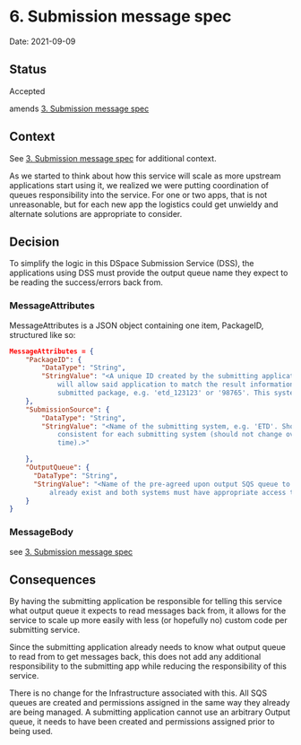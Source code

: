 # 6. Submission message spec

Date: 2021-09-09

## Status

Accepted

amends [3. Submission message spec](0003-submission-message-spec.md)

## Context

See [3. Submission message spec](0003-submission-message-spec.md) for additional context.

As we started to think about how this service will scale as more upstream applications start using it, we realized we
were putting coordination of queues responsibility into the service. For one or two apps, that is not unreasonable, but
for each new app the logistics could get unwieldy and alternate solutions are appropriate to consider.

## Decision

To simplify the logic in this DSpace Submission Service (DSS), the applications using DSS must provide the output queue
name they expect to be reading the success/errors back from.

### MessageAttributes

MessageAttributes is a JSON object containing one item, PackageID, structured
like so:

```json
MessageAttributes = {
    "PackageID": {
        "DataType": "String",
        "StringValue": "<A unique ID created by the submitting application that
            will allow said application to match the result information to each
            submitted package, e.g. 'etd_123123' or '98765'. This system is agnostic about the value of the ID.>"
    },
    "SubmissionSource": {
        "DataType": "String",
        "StringValue": "<Name of the submitting system, e.g. 'ETD'. Should be
            consistent for each submitting system (should not change over
            time).>"

    },
    "OutputQueue": {
      "DataType": "String",
      "StringValue": "<Name of the pre-agreed upon output SQS queue to be used for the submitting system. The queue must
          already exist and both systems must have appropriate access to the queue.>"
    }
}
```

### MessageBody

see [3. Submission message spec](0003-submission-message-spec.md)

## Consequences

By having the submitting application be responsible for telling this service what output queue it expects to read
messages back from, it allows for the service to scale up more easily with less (or hopefully no) custom code per
submitting service.

Since the submitting application already needs to know what output queue to read from to get messages back, this does
not add any additional responsibility to the submitting app while reducing the responsibility of this service.

There is no change for the Infrastructure associated with this. All SQS queues are created and permissions assigned in
the same way they already are being managed. A submitting application cannot use an arbitrary Output queue, it needs to
have been created and permissions assigned prior to being used.
